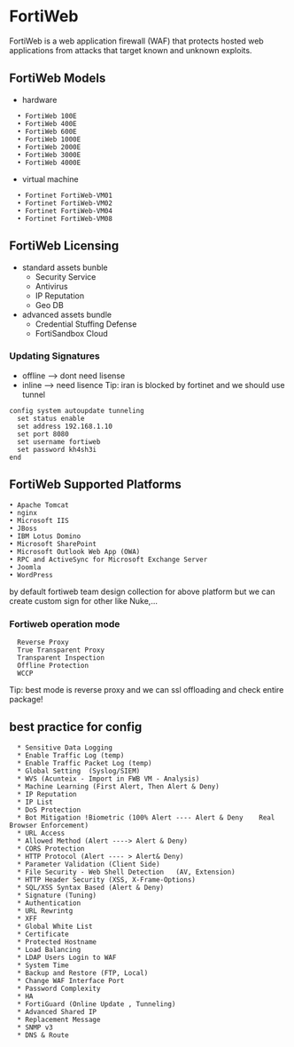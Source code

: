 # FortiWeb
FortiWeb is a web application firewall (WAF) that protects hosted web applications from attacks that target known and unknown exploits.

## FortiWeb Models
* hardware
```
  • FortiWeb 100E
  • FortiWeb 400E
  • FortiWeb 600E
  • FortiWeb 1000E
  • FortiWeb 2000E
  • FortiWeb 3000E
  • FortiWeb 4000E
```
* virtual machine
```
  • Fortinet FortiWeb-VM01
  • Fortinet FortiWeb-VM02
  • Fortinet FortiWeb-VM04
  • Fortinet FortiWeb-VM08
```

## FortiWeb Licensing
* standard assets bunble
  * Security Service
  * Antivirus
  * IP Reputation
  * Geo DB
* advanced assets bundle
  * Credential Stuffing Defense
  * FortiSandbox Cloud


### Updating Signatures
* offline --> dont need lisense
* inline --> need lisence
Tip: iran is blocked by fortinet and we should use tunnel
```
config system autoupdate tunneling
  set status enable
  set address 192.168.1.10
  set port 8080
  set username fortiweb
  set password kh4sh3i
end
```


## FortiWeb Supported Platforms
```
• Apache Tomcat
• nginx
• Microsoft IIS
• JBoss
• IBM Lotus Domino
• Microsoft SharePoint
• Microsoft Outlook Web App (OWA)
• RPC and ActiveSync for Microsoft Exchange Server
• Joomla
• WordPress
```
by default fortiweb team design collection for above platform but we can create custom sign for other like Nuke,...



### Fortiweb operation mode
```
  Reverse Proxy
  True Transparent Proxy
  Transparent Inspection
  Offline Protection
  WCCP
```
Tip: best mode is reverse proxy and we can ssl offloading and check entire package!





## best practice for config
```
  * Sensitive Data Logging
  * Enable Traffic Log (temp)
  * Enable Traffic Packet Log (temp)
  * Global Setting  (Syslog/SIEM)
  * WVS (Acunteix - Import in FWB VM - Analysis)
  * Machine Learning (First Alert, Then Alert & Deny)
  * IP Reputation
  * IP List
  * DoS Protection
  * Bot Mitigation !Biometric (100% Alert ---- Alert & Deny    Real Browser Enforcement)
  * URL Access
  * Allowed Method (Alert ----> Alert & Deny)
  * CORS Protection
  * HTTP Protocol (Alert ---- > Alert& Deny)
  * Parameter Validation (Client Side)
  * File Security - Web Shell Detection   (AV, Extension)
  * HTTP Header Security (XSS, X-Frame-Options)
  * SQL/XSS Syntax Based (Alert & Deny)
  * Signature (Tuning)
  * Authentication
  * URL Rewrintg
  * XFF
  * Global White List
  * Certificate
  * Protected Hostname
  * Load Balancing
  * LDAP Users Login to WAF
  * System Time
  * Backup and Restore (FTP, Local)
  * Change WAF Interface Port
  * Password Complexity
  * HA 
  * FortiGuard (Online Update , Tunneling)
  * Advanced Shared IP
  * Replacement Message
  * SNMP v3
  * DNS & Route
```

